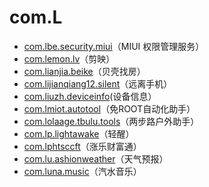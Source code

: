 # com.L

- [com.lbe.security.miui](./com.lbe.security.miui/readme.md)（MIUI 权限管理服务）
- [com.lemon.lv](./com.lemon.lv/readme.md)（剪映）
- [com.lianjia.beike](./com.lianjia.beike/readme.md)（贝壳找房）
- [com.lijianqiang12.silent](./com.lijianqiang12.silent/readme.md)（远离手机）
- [com.liuzh.deviceinfo](./com.liuzh.deviceinfo/readme.md)(设备信息）
- [com.lmiot.autotool](./com.lmiot.autotool/readme.md)（免ROOT自动化助手）
- [com.lolaage.tbulu.tools](./com.lolaage.tbulu.tools/readme.md)（两步路户外助手）
- [com.lp.lightawake](./com.lp.lightawake/readme.md)（轻醒）
- [com.lphtsccft](./com.lphtsccft/readme.md)（涨乐财富通）
- [com.lu.ashionweather](./com.lu.ashionweather/readme.md)（天气预报）
- [com.luna.music](./com.luna.music/readme.md)（汽水音乐）
